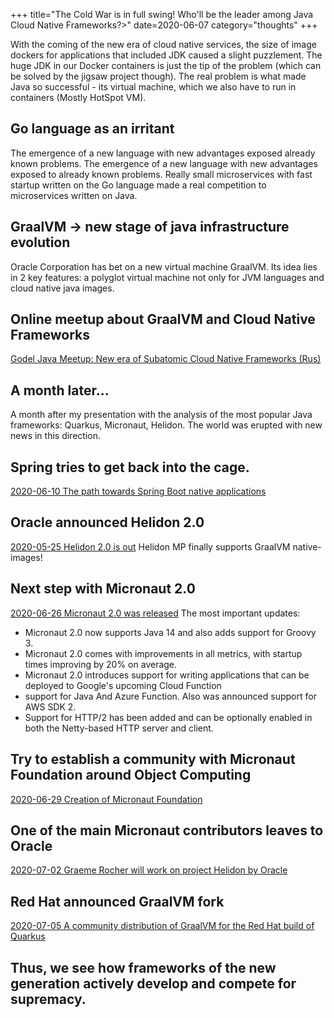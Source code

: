 +++
title="The Cold War is in full swing! Who'll be the leader among Java Cloud Native Frameworks?>"
date=2020-06-07
category="thoughts"
+++

With the coming  of the new era of cloud native services, the size of image dockers for applications that included
JDK caused a slight puzzlement. The huge JDK in our Docker containers is just the tip of the problem (which can be
solved by the jigsaw project though). The real problem is what made Java so successful - its virtual machine, which we
also have to run in containers (Mostly HotSpot VM).

## Go language as an irritant
The emergence of a new language with new advantages exposed already known problems. The emergence of a new language with
 new advantages exposed to already known problems. Really small microservices with fast startup written on the Go
 language made a real competition to microservices written on Java.

 ## GraalVM -> new stage of java infrastructure evolution
 Oracle Corporation has bet on a new virtual machine GraalVM. Its idea lies in 2 key features: a polyglot virtual
 machine not only for JVM languages and cloud native java images.

 ## Online meetup about GraalVM and Cloud Native Frameworks
[Godel Java Meetup: New era of Subatomic Cloud Native Frameworks (Rus)](https://web.microsoftstream.com/video/69ff627e-c9a4-4cf3-a80b-69c4d242a4e0)

## A month later...
A month after my presentation with the analysis of the most popular Java frameworks: Quarkus, Micronaut, Helidon. The
world was erupted with new news in this direction.

## Spring tries to get back into the cage.
[2020-06-10 The path towards Spring Boot native applications](https://spring.io/blog/2020/06/10/the-path-towards-spring-boot-native-applications)

## Oracle announced Helidon 2.0
[2020-05-25 Helidon 2.0 is out](https://twitter.com/oraclelabs/status/1278768631158013956?s=19)
Helidon MP finally supports GraalVM native-images!

## Next step with Micronaut 2.0
[2020-06-26 Micronaut 2.0 was released](https://micronaut.io/blog/2020-06-26-announcing-micronaut-20.html)
The most important updates:
- Micronaut 2.0 now supports Java 14 and also adds support for Groovy 3.
- Micronaut 2.0 comes with improvements in all metrics, with startup times improving by 20% on average.
- Micronaut 2.0 introduces support for writing applications that can be deployed to Google's upcoming Cloud Function
- support for Java And Azure Function. Also was announced support for AWS SDK 2.
- Support for HTTP/2 has been added and can be optionally enabled in both the Netty-based HTTP server and client.

## Try to establish a community with Micronaut Foundation around Object Computing
[2020-06-29 Creation of Micronaut Foundation](https://micronaut.io/blog/2020-06-26-announcing-micronaut-20.html)


## One of the main Micronaut contributors leaves to Oracle
[2020-07-02 Graeme Rocher will work on project Helidon by Oracle](https://micronaut.io/blog/2020-06-26-announcing-micronaut-20.html)

## Red Hat announced GraalVM fork
[2020-07-05 A community distribution of GraalVM for the Red Hat build of Quarkus](https://micronaut.io/blog/2020-06-26-announcing-micronaut-20.html)

## Thus, we see how frameworks of the new generation actively develop and compete for supremacy.